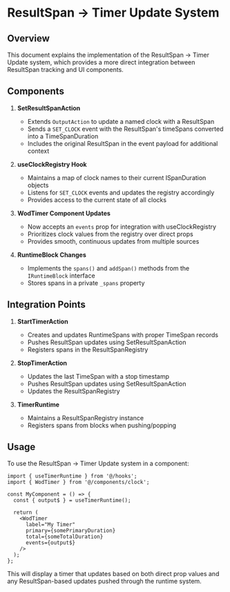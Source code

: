 # ResultSpan -> Timer Update System

## Overview

This document explains the implementation of the ResultSpan -> Timer Update system, which provides a more direct integration between ResultSpan tracking and UI components.

## Components

1. **SetResultSpanAction**
   - Extends `OutputAction` to update a named clock with a ResultSpan
   - Sends a `SET_CLOCK` event with the ResultSpan's timeSpans converted into a TimeSpanDuration
   - Includes the original ResultSpan in the event payload for additional context

2. **useClockRegistry Hook**
   - Maintains a map of clock names to their current ISpanDuration objects
   - Listens for `SET_CLOCK` events and updates the registry accordingly
   - Provides access to the current state of all clocks

3. **WodTimer Component Updates**
   - Now accepts an `events` prop for integration with useClockRegistry
   - Prioritizes clock values from the registry over direct props
   - Provides smooth, continuous updates from multiple sources

4. **RuntimeBlock Changes**
   - Implements the `spans()` and `addSpan()` methods from the `IRuntimeBlock` interface
   - Stores spans in a private `_spans` property

## Integration Points

1. **StartTimerAction**
   - Creates and updates RuntimeSpans with proper TimeSpan records
   - Pushes ResultSpan updates using SetResultSpanAction
   - Registers spans in the ResultSpanRegistry

2. **StopTimerAction**
   - Updates the last TimeSpan with a stop timestamp
   - Pushes ResultSpan updates using SetResultSpanAction
   - Updates the ResultSpanRegistry

3. **TimerRuntime**
   - Maintains a ResultSpanRegistry instance
   - Registers spans from blocks when pushing/popping

## Usage

To use the ResultSpan -> Timer Update system in a component:

```tsx
import { useTimerRuntime } from '@/hooks';
import { WodTimer } from '@/components/clock';

const MyComponent = () => {
  const { output$ } = useTimerRuntime();
  
  return (
    <WodTimer
      label="My Timer"
      primary={somePrimaryDuration}
      total={someTotalDuration}
      events={output$}
    />
  );
};
```

This will display a timer that updates based on both direct prop values and any ResultSpan-based updates pushed through the runtime system.